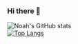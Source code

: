 ### Hi there 👋

<!--
**mitsimi/mitsimi** is a ✨ _special_ ✨ repository because its `README.md` (this file) appears on your GitHub profile.

Here are some ideas to get you started:

- 🔭 I’m currently working on ...
- 🌱 I’m currently learning ...
- 👯 I’m looking to collaborate on ...
- 🤔 I’m looking for help with ...
- 💬 Ask me about ...
- 📫 How to reach me: ...
- 😄 Pronouns: ...
- ⚡ Fun fact: ...
-->
![Noah's GitHub stats](https://github-readme-stats.vercel.app/api?username=mitsimi&count_private=true&show_icons=true&hide=stars,contribs&theme=radical)
<br/>
[![Top Langs](https://github-readme-stats.vercel.app/api/top-langs/?username=mitsimi&layout=compact)](https://github.com/anuraghazra/github-readme-stats)
<br/>
<!--[![willianrod's wakatime stats](https://github-readme-stats.vercel.app/api/wakatime?username=mitsimi)](https://github.com/anuraghazra/github-readme-stats)

<a href="https://github.com/anuraghazra/github-readme-stats">
  <img align="center" src="https://github-readme-stats.vercel.app/api/pin/?username=anuraghazra&repo=github-readme-stats" />
</a>
<a href="https://github.com/anuraghazra/convoychat">
  <img align="center" src="https://github-readme-stats.vercel.app/api/pin/?username=anuraghazra&repo=convoychat" />
</a>
-->
